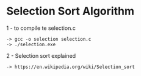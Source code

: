 # Selection Sort Algorithm

1 - to compile te selection.c

	-> gcc -o selection selection.c
	-> ./selection.exe
	
2 - Selection sort explained

	-> https://en.wikipedia.org/wiki/Selection_sort
